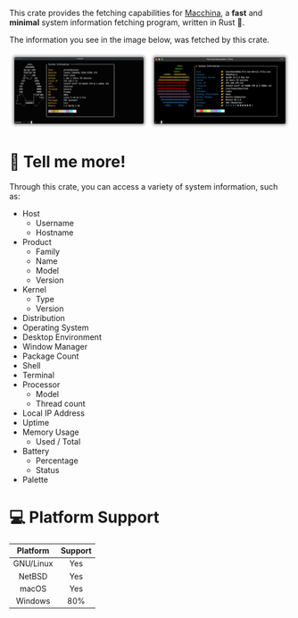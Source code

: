 This crate provides the fetching capabilities for [Macchina](https://github.com/grtcdr/macchina), a __fast__ and __minimal__ system information fetching program, written in Rust 🦀.

The information you see in the image below, was fetched by this crate.

![Macchina preview image](screenshots/preview.png)

# 💬 Tell me more!

Through this crate, you can access a variety of system information, such as:
- Host
  - Username
  - Hostname
- Product
  - Family
  - Name
  - Model
  - Version
- Kernel
  - Type
  - Version
- Distribution
- Operating System
- Desktop Environment
- Window Manager
- Package Count
- Shell
- Terminal
- Processor
  - Model
  - Thread count
- Local IP Address
- Uptime
- Memory Usage
  - Used / Total
- Battery
  - Percentage
  - Status
- Palette

# 💻 Platform Support

|  Platform |      Support       |
| :-:       |        :-:         |
| GNU/Linux |        Yes         |
| NetBSD    |        Yes         |
| macOS     |        Yes         |
| Windows   |        80%         |
